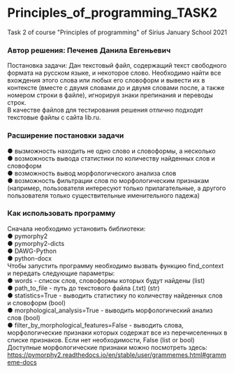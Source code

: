 # Principles_of_programming_TASK2
Task 2 of course "Principles of programming" of Sirius January School 2021

### Автор решения: Печенев Данила Евгеньевич  
Постановка задачи: Дан текстовый файл, содержащий текст свободного формата на русском языке, и некоторое слово. Необходимо найти все вхождения этого слова или любых его словоформ и вывести их в контексте (вместе с двумя словами до и двумя словами после, а также номером строки в файле), игнорируя знаки препинания и переводы строк.  
В качестве файлов для тестирования решения отлично подходят текстовые файлы с сайта lib.ru.  
### Расширение постановки задачи
● вызможность находить не одно слово и словоформы, а несколько  
● возможность вывода статистики по количеству найденных слов и словоформ  
● возможность вывод морфологического анализа слов  
● возможность фильтрации слов по морфологическим признакам (например, пользователя интересуют только прилагательные, а другого пользователя только существительные именительного падежа)  
### Как использовать программу
Сначала необходимо установить библиотеки:  
● pymorphy2   
● pymorphy2-dicts  
● DAWG-Python  
● python-docx  
Чтобы запустить программу необходимо вызвать функцию find_сontext и передать следующие параметры:  
● words - список слов, словоформы которых будут найдены (list)  
● path_to_file - путь до текстового файла (.txt) (str)  
● statistics=True - выводить статистику по количеству найденных слов и словоформ (bool)  
● morphological_analysis=True - выводить морфологический анализ слов (bool)  
● filter_by_morphological_features=False - выводить слова, морфологические признаки которых содержат все из перечиселенных в списке признаков. Если нет необходимости, False (list or bool)  
Доступные морфологические признаки можно посмотреть здесь:  
https://pymorphy2.readthedocs.io/en/stable/user/grammemes.html#grammeme-docs
